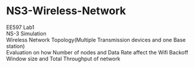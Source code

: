 # NS3-Wireless-Network
EE597 Lab1\
NS-3 Simulation\
Wireless Network Topology(Multiple Transmission devices and one Base station)\
Evaluation on how Number of nodes and Data Rate affect the Wifi Backoff Window size and Total Throughput of network
